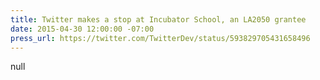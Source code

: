 ```yaml
---
title: Twitter makes a stop at Incubator School, an LA2050 grantee
date: 2015-04-30 12:00:00 -07:00
press_url: https://twitter.com/TwitterDev/status/593829705431658496
---
```


null

